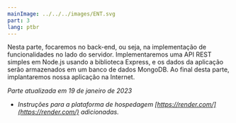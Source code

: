 ```yaml
---
mainImage: ../../../images/ENT.svg
part: 3
lang: ptbr
---
```


<div class="intro">

Nesta parte, focaremos no back-end, ou seja, na implementação de funcionalidades no lado do servidor. Implementaremos uma API REST simples em Node.js usando a biblioteca Express, e os dados da aplicação serão armazenados em um banco de dados MongoDB. Ao final desta parte, implantaremos nossa aplicação na Internet.

<i>Parte atualizada em 19 de janeiro de 2023</i>
- <i>Instruções para a plataforma de hospedagem [https://render.com/](https://render.com/) adicionadas.</i>

</div>
